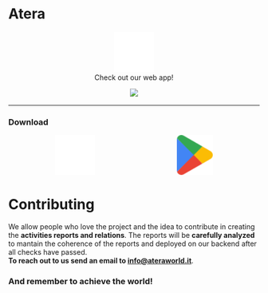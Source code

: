 # Atera

<p align="center">
  <a href="https://ateraworld.it"><img src="res/logo.svg" height=80></a>
  <br clear="left"/>
  Check out our web app!
</p>


<p align="center">
  <a href="https://ateraworld.it"><img src="https://github.com/Ateraworld/.github/assets/31132987/6982dafb-1acc-41af-abfc-3ed4446a318d" width=1280></a>
</p>

-----

### Download

<p align="center">
  <a href="https://apps.apple.com/it/app/atera-ferrate-trekking/id6449359062"><img src="res/apple.svg" height=80 hspace="80" ></a>
  <a href="https://play.google.com/store/apps/details?id=com.ateraworld.atera"><img src="res/google_play.svg" height=80 hspace="80"></a>
</p>


# Contributing

We allow people who love the project and the idea to contribute in creating the **activities reports and relations**.
The reports will be **carefully analyzed** to mantain the coherence of the reports and deployed on our backend after all checks have passed.  
**To reach out to us send an email to info@ateraworld.it**.

### And remember to achieve the world!

